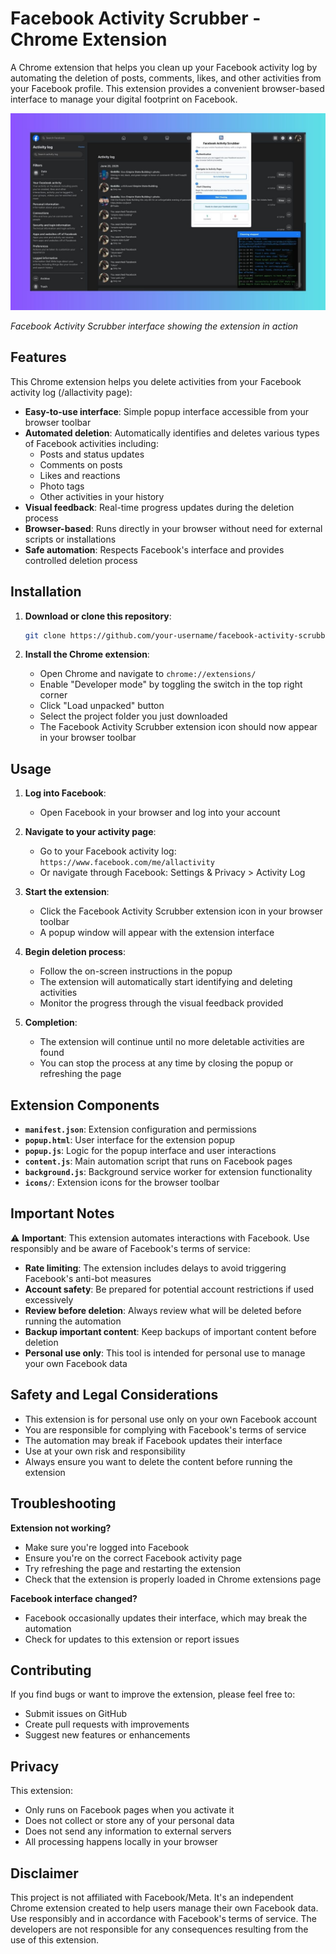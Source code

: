 # Facebook Activity Scrubber - Chrome Extension

A Chrome extension that helps you clean up your Facebook activity log by automating the deletion of posts, comments, likes, and other activities from your Facebook profile. This extension provides a convenient browser-based interface to manage your digital footprint on Facebook.

![Facebook Activity Scrubber in Action](assets/3.jpg)

_Facebook Activity Scrubber interface showing the extension in action_

## Features

This Chrome extension helps you delete activities from your Facebook activity log (/allactivity page):

- **Easy-to-use interface**: Simple popup interface accessible from your browser toolbar
- **Automated deletion**: Automatically identifies and deletes various types of Facebook activities including:
  - Posts and status updates
  - Comments on posts
  - Likes and reactions
  - Photo tags
  - Other activities in your history
- **Visual feedback**: Real-time progress updates during the deletion process
- **Browser-based**: Runs directly in your browser without need for external scripts or installations
- **Safe automation**: Respects Facebook's interface and provides controlled deletion process

## Installation

1. **Download or clone this repository**:

   ```bash
   git clone https://github.com/your-username/facebook-activity-scrubber.git
   ```

2. **Install the Chrome extension**:
   - Open Chrome and navigate to `chrome://extensions/`
   - Enable "Developer mode" by toggling the switch in the top right corner
   - Click "Load unpacked" button
   - Select the project folder you just downloaded
   - The Facebook Activity Scrubber extension icon should now appear in your browser toolbar

## Usage

1. **Log into Facebook**:

   - Open Facebook in your browser and log into your account

2. **Navigate to your activity page**:

   - Go to your Facebook activity log: `https://www.facebook.com/me/allactivity`
   - Or navigate through Facebook: Settings & Privacy > Activity Log

3. **Start the extension**:

   - Click the Facebook Activity Scrubber extension icon in your browser toolbar
   - A popup window will appear with the extension interface

4. **Begin deletion process**:

   - Follow the on-screen instructions in the popup
   - The extension will automatically start identifying and deleting activities
   - Monitor the progress through the visual feedback provided

5. **Completion**:
   - The extension will continue until no more deletable activities are found
   - You can stop the process at any time by closing the popup or refreshing the page

## Extension Components

- **`manifest.json`**: Extension configuration and permissions
- **`popup.html`**: User interface for the extension popup
- **`popup.js`**: Logic for the popup interface and user interactions
- **`content.js`**: Main automation script that runs on Facebook pages
- **`background.js`**: Background service worker for extension functionality
- **`icons/`**: Extension icons for the browser toolbar

## Important Notes

⚠️ **Important**: This extension automates interactions with Facebook. Use responsibly and be aware of Facebook's terms of service:

- **Rate limiting**: The extension includes delays to avoid triggering Facebook's anti-bot measures
- **Account safety**: Be prepared for potential account restrictions if used excessively
- **Review before deletion**: Always review what will be deleted before running the automation
- **Backup important content**: Keep backups of important content before deletion
- **Personal use only**: This tool is intended for personal use to manage your own Facebook data

## Safety and Legal Considerations

- This extension is for personal use only on your own Facebook account
- You are responsible for complying with Facebook's terms of service
- The automation may break if Facebook updates their interface
- Use at your own risk and responsibility
- Always ensure you want to delete the content before running the extension

## Troubleshooting

**Extension not working?**

- Make sure you're logged into Facebook
- Ensure you're on the correct Facebook activity page
- Try refreshing the page and restarting the extension
- Check that the extension is properly loaded in Chrome extensions page

**Facebook interface changed?**

- Facebook occasionally updates their interface, which may break the automation
- Check for updates to this extension or report issues

## Contributing

If you find bugs or want to improve the extension, please feel free to:

- Submit issues on GitHub
- Create pull requests with improvements
- Suggest new features or enhancements

## Privacy

This extension:

- Only runs on Facebook pages when you activate it
- Does not collect or store any of your personal data
- Does not send any information to external servers
- All processing happens locally in your browser

## Disclaimer

This project is not affiliated with Facebook/Meta. It's an independent Chrome extension created to help users manage their own Facebook data. Use responsibly and in accordance with Facebook's terms of service. The developers are not responsible for any consequences resulting from the use of this extension.
